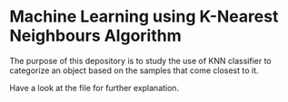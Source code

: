 # Machine Learning using K-Nearest Neighbours Algorithm

The purpose of this depository is to study the use of KNN classifier to categorize an object based on the samples that come closest to it.

Have a look at the file for further explanation.
